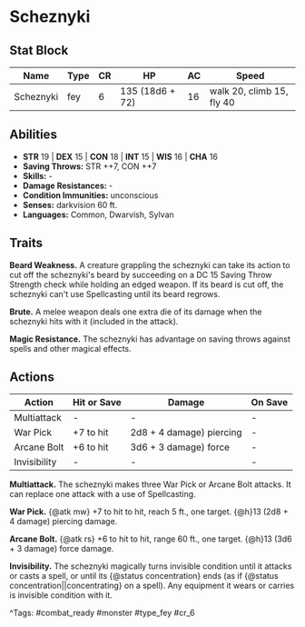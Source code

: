 # Scheznyki

## Stat Block

| Name | Type | CR | HP | AC | Speed |
|------|------|----|----|----|-------|
| Scheznyki | fey | 6 | 135 (18d6 + 72) | 16 | walk 20, climb 15, fly 40 |

## Abilities

- **STR** 19 | **DEX** 15 | **CON** 18 | **INT** 15 | **WIS** 16 | **CHA** 16
- **Saving Throws:** STR ++7, CON ++7  
- **Skills:** -  
- **Damage Resistances:** -  
- **Condition Immunities:** unconscious  
- **Senses:** darkvision 60 ft.  
- **Languages:** Common, Dwarvish, Sylvan

## Traits

**Beard Weakness.** A creature grappling the scheznyki can take its action to cut off the scheznyki's beard by succeeding on a DC 15 Saving Throw Strength check while holding an edged weapon. If its beard is cut off, the scheznyki can't use Spellcasting until its beard regrows.

**Brute.** A melee weapon deals one extra die of its damage when the scheznyki hits with it (included in the attack).

**Magic Resistance.** The scheznyki has advantage on saving throws against spells and other magical effects.


## Actions

| Action | Hit or Save | Damage | On Save |
|--------|--------------|--------|----------|
| Multiattack | - | - | - |
| War Pick | +7 to hit | 2d8 + 4 damage) piercing | - |
| Arcane Bolt | +6 to hit | 3d6 + 3 damage) force | - |
| Invisibility | - | - | - |

**Multiattack.** The scheznyki makes three War Pick or Arcane Bolt attacks. It can replace one attack with a use of Spellcasting.

**War Pick.** {@atk mw} +7 to hit to hit, reach 5 ft., one target. {@h}13 (2d8 + 4 damage) piercing damage.

**Arcane Bolt.** {@atk rs} +6 to hit to hit, range 60 ft., one target. {@h}13 (3d6 + 3 damage) force damage.

**Invisibility.** The scheznyki magically turns invisible condition until it attacks or casts a spell, or until its {@status concentration} ends (as if {@status concentration||concentrating} on a spell). Any equipment it wears or carries is invisible condition with it.


^Tags: #combat_ready #monster #type_fey #cr_6